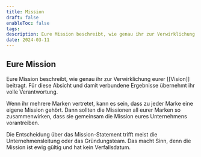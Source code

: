 ```yaml
---
title: Mission
draft: false
enableToc: false
tags: 
description: Eure Mission beschreibt, wie genau ihr zur Verwirklichung eurer Vision beitragt. Für diese Absicht und damit verbundene Ergebnisse übernehmt ihr volle Verantwortung.
date: 2024-03-11
---
```

## Eure Mission

Eure Mission beschreibt, wie genau ihr zur Verwirklichung eurer [[Vision]] beitragt. Für diese Absicht und damit verbundene Ergebnisse übernehmt ihr volle Verantwortung.

Wenn ihr mehrere Marken vertretet, kann es sein, dass zu jeder Marke eine eigene Mission gehört. Dann sollten die Missionen all eurer Marken so zusammenwirken, dass sie gemeinsam die Mission eures Unternehmens vorantreiben.

Die Entscheidung über das Mission-Statement trifft meist die Unternehmensleitung oder das Gründungsteam. Das macht Sinn, denn die Mission ist ewig gültig und hat kein Verfallsdatum.